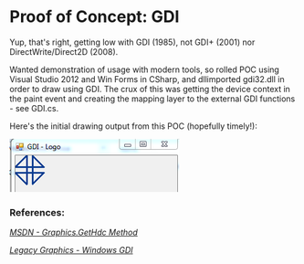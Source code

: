 # Proof of Concept: GDI

Yup, that's right, getting low with GDI (1985), not GDI+ (2001) nor DirectWrite/Direct2D (2008). 

Wanted demonstration of usage with modern tools, so rolled POC using Visual Studio 2012 and Win Forms in CSharp, and dllimported gdi32.dll in order to draw using GDI.  The crux of this was getting the device context in the paint event and creating the mapping layer to the external GDI functions - see GDI.cs.

Here's the initial drawing output from this POC (hopefully timely!):

![Image](logo.png?raw=true)


### References:

[*MSDN - Graphics.GetHdc Method*](http://msdn.microsoft.com/en-us/library/9z5820hw.aspx)

[*Legacy Graphics - Windows GDI*](http://msdn.microsoft.com/en-us/library/windows/desktop/dd145203.aspx)

